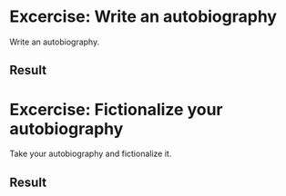 # Excercise: Write an autobiography
Write an autobiography.

## Result

# Excercise: Fictionalize your autobiography
Take your autobiography and fictionalize it.

## Result